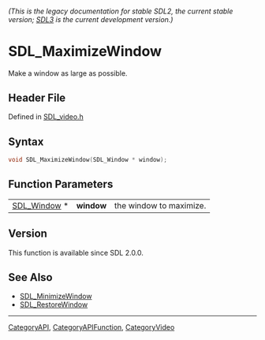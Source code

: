 ###### (This is the legacy documentation for stable SDL2, the current stable version; [SDL3](https://wiki.libsdl.org/SDL3/) is the current development version.)
# SDL_MaximizeWindow

Make a window as large as possible.

## Header File

Defined in [SDL_video.h](https://github.com/libsdl-org/SDL/blob/SDL2/include/SDL_video.h)

## Syntax

```c
void SDL_MaximizeWindow(SDL_Window * window);
```

## Function Parameters

|                            |            |                         |
| -------------------------- | ---------- | ----------------------- |
| [SDL_Window](SDL_Window) * | **window** | the window to maximize. |

## Version

This function is available since SDL 2.0.0.

## See Also

- [SDL_MinimizeWindow](SDL_MinimizeWindow)
- [SDL_RestoreWindow](SDL_RestoreWindow)

----
[CategoryAPI](CategoryAPI), [CategoryAPIFunction](CategoryAPIFunction), [CategoryVideo](CategoryVideo)

